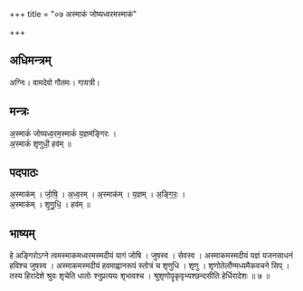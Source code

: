 +++
title = "०७ अस्माकं जोष्यध्वरमस्माकं"

+++
## अधिमन्त्रम्
अग्निः। वामदेवो गौतमः। गायत्री।

## मन्त्रः
अ॒स्माकं॑ जोष्यध्व॒रम॒स्माकं॑ य॒ज्ञम॑ङ्गिरः ।  
अ॒स्माकं॑ शृणुधी॒ हव॑म् ॥

## पदपाठः
अ॒स्माक॑म् । जो॒षि॒ । अ॒ध्व॒रम् । अ॒स्माक॑म् । य॒ज्ञम् । अ॒ङ्गि॒रः॒ ।  
अ॒स्माक॑म् । शृ॒णु॒धि॒ । हव॑म् ॥

## भाष्यम्
हे अङ्गिरोऽग्ने त्वमस्माकमध्वरमस्मदीयं यागं जोषि । जुषस्व । सेवस्व । अस्माकमस्मदीयं यज्ञं यजनसाधनं हविश्च जुषस्व । अस्माकमस्मदीयं हवमाह्वानरूपं स्तोत्रं च शृणुधि । शृणु । शृणोतेर्लोण्मध्यमैकवचने सिप् । तस्य हिरादेशे श्रुवः शृचेति धातोः श्नुप्रत्ययः शृभावश्च । श्रुशृणोपॄकृवृभ्यश्छन्दसीति हेर्धिरादेशः ॥ ७ ॥